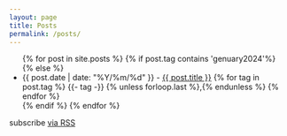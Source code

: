 ```yaml
---
layout: page
title: Posts
permalink: /posts/
---
```


<div class="home">
  <ul class="post-list">
    {% for post in site.posts %}
		{% if post.tag contains 'genuary2024'%}
		{% else %}
	      <!-- <li>
	        <span class="post-meta">{{ post.date | date: "%b %-d, %Y" }}</span>
	        <h3>
	          <a class="post-link" href="{{ post.url | prepend: site.baseurl }}">{{ post.title }}</a>
	        </h3>
	      </li> -->
		  <li>
		  <span class="post-meta">{{ post.date | date: "%Y/%m/%d" }}</span> - <a class="post-link" href="{{ post.url | prepend: site.baseurl }}"  style="display: inline;">{{ post.title }}</a>
		  <span class="post-tag">
			{% for tag in post.tag %}
				{{- tag -}}
		  		{% unless forloop.last %},{% endunless %}
		  	{% endfor %}
		</span>
		  </li>
		  {% endif %}
    {% endfor %}
  </ul>

  <p class="rss-subscribe">subscribe <a href="{{ "/feed.xml" | prepend: site.baseurl }}">via RSS</a></p>

</div>
